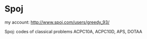 Spoj
====
my account: http://www.spoj.com/users/greedy_93/

Spoj: codes of classical problems
ACPC10A, ACPC10D, APS, DOTAA

